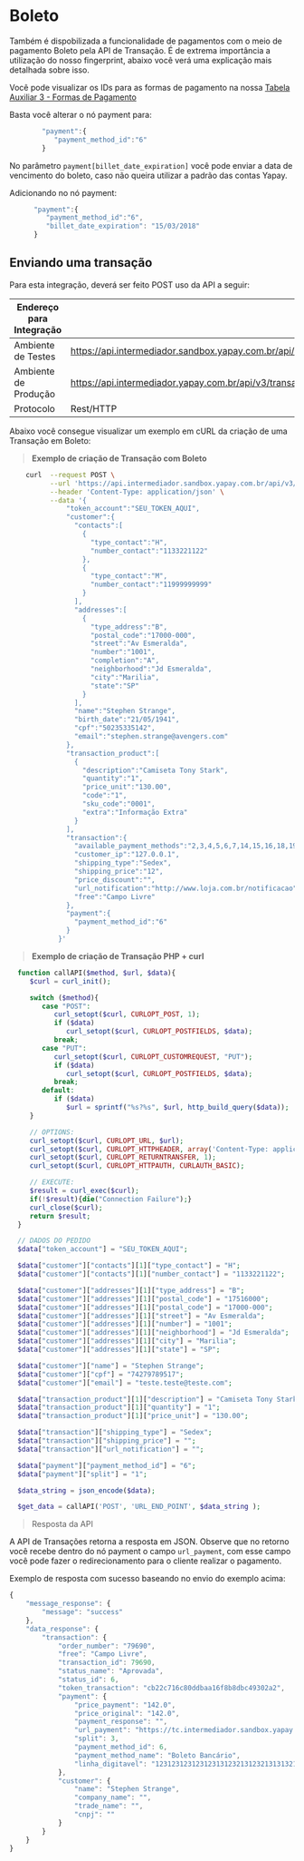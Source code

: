 # Boleto

Também é dispobilizada a funcionalidade de pagamentos com o meio de pagamento Boleto pela API de Transação. É de extrema importância a utilização do nosso fingerprint, abaixo você verá uma explicação mais detalhada sobre isso.

Você pode visualizar os IDs para as formas de pagamento na nossa <a href="/#/tabelas?id=tabela-3-formas-de-pagamento">Tabela Auxiliar 3 - Formas de Pagamento</a>

Basta você alterar o nó payment para:

```javascript
	    "payment":{  
	       "payment_method_id":"6"
	    }
```	    

No parâmetro `payment[billet_date_expiration]` você pode enviar a data de vencimento do boleto, caso não queira utilizar a padrão das contas Yapay.

Adicionando no nó payment:

```javascript
      "payment":{  
         "payment_method_id":"6",
         "billet_date_expiration": "15/03/2018"
      }
```

## Enviando uma transação


Para esta integração, deverá ser feito <span class="post">POST</span> uso da API a seguir:

| Endereço para Integração |                                                                             |
|--------------------------|----------------------------------------------------------------------------|
| Ambiente de Testes       | https://api.intermediador.sandbox.yapay.com.br/api/v3/transactions/payment |
| Ambiente de Produção     | https://api.intermediador.yapay.com.br/api/v3/transactions/payment |
| Protocolo                | Rest/HTTP                                                                  |

Abaixo você consegue visualizar um exemplo em cURL da criação de uma Transação em Boleto:


> **Exemplo de criação de Transação com Boleto**

```bash
    curl  --request POST \
          --url 'https://api.intermediador.sandbox.yapay.com.br/api/v3/transactions/payment' \
          --header 'Content-Type: application/json' \
          --data '{  
              "token_account":"SEU_TOKEN_AQUI",
              "customer":{  
                "contacts":[  
                  {  
                    "type_contact":"H",
                    "number_contact":"1133221122"
                  },
                  {  
                    "type_contact":"M",
                    "number_contact":"11999999999"
                  }
                ],
                "addresses":[  
                  {  
                    "type_address":"B",
                    "postal_code":"17000-000",
                    "street":"Av Esmeralda",
                    "number":"1001",
                    "completion":"A",
                    "neighborhood":"Jd Esmeralda",
                    "city":"Marilia",
                    "state":"SP"
                  }
                ],
                "name":"Stephen Strange",
                "birth_date":"21/05/1941",
                "cpf":"50235335142",
                "email":"stephen.strange@avengers.com"
              },
              "transaction_product":[  
                {  
                  "description":"Camiseta Tony Stark",
                  "quantity":"1",
                  "price_unit":"130.00",
                  "code":"1",
                  "sku_code":"0001",
                  "extra":"Informação Extra"
                }
              ],
              "transaction":{  
                "available_payment_methods":"2,3,4,5,6,7,14,15,16,18,19,21,22,23",
                "customer_ip":"127.0.0.1",
                "shipping_type":"Sedex",
                "shipping_price":"12",
                "price_discount":"",
                "url_notification":"http://www.loja.com.br/notificacao",
                "free":"Campo Livre"
              },
              "payment":{  
                "payment_method_id":"6"
              }
            }'

```

> **Exemplo de criação de Transação PHP + curl**

```php
  function callAPI($method, $url, $data){
     $curl = curl_init();

     switch ($method){
        case "POST":
           curl_setopt($curl, CURLOPT_POST, 1);
           if ($data)
              curl_setopt($curl, CURLOPT_POSTFIELDS, $data);
           break;
        case "PUT":
           curl_setopt($curl, CURLOPT_CUSTOMREQUEST, "PUT");
           if ($data)
              curl_setopt($curl, CURLOPT_POSTFIELDS, $data);                
           break;
        default:
           if ($data)
              $url = sprintf("%s?%s", $url, http_build_query($data));
     }

     // OPTIONS:
     curl_setopt($curl, CURLOPT_URL, $url);
     curl_setopt($curl, CURLOPT_HTTPHEADER, array('Content-Type: application/json'));
     curl_setopt($curl, CURLOPT_RETURNTRANSFER, 1);
     curl_setopt($curl, CURLOPT_HTTPAUTH, CURLAUTH_BASIC);

     // EXECUTE:
     $result = curl_exec($curl);
     if(!$result){die("Connection Failure");}
     curl_close($curl);
     return $result;
  }

  // DADOS DO PEDIDO
  $data["token_account"] = "SEU_TOKEN_AQUI";

  $data["customer"]["contacts"][1]["type_contact"] = "H";
  $data["customer"]["contacts"][1]["number_contact"] = "1133221122";

  $data["customer"]["addresses"][1]["type_address"] = "B";
  $data["customer"]["addresses"][1]["postal_code"] = "17516000";
  $data["customer"]["addresses"][1]["postal_code"] = "17000-000";
  $data["customer"]["addresses"][1]["street"] = "Av Esmeralda";
  $data["customer"]["addresses"][1]["number"] = "1001";
  $data["customer"]["addresses"][1]["neighborhood"] = "Jd Esmeralda";
  $data["customer"]["addresses"][1]["city"] = "Marilia";
  $data["customer"]["addresses"][1]["state"] = "SP";

  $data["customer"]["name"] = "Stephen Strange";
  $data["customer"]["cpf"] = "74279789517";
  $data["customer"]["email"] = "teste.teste@teste.com";

  $data["transaction_product"][1]["description"] = "Camiseta Tony Stark";
  $data["transaction_product"][1]["quantity"] = "1";
  $data["transaction_product"][1]["price_unit"] = "130.00";

  $data["transaction"]["shipping_type"] = "Sedex";
  $data["transaction"]["shipping_price"] = "";
  $data["transaction"]["url_notification"] = "";

  $data["payment"]["payment_method_id"] = "6";
  $data["payment"]["split"] = "1";

  $data_string = json_encode($data);

  $get_data = callAPI('POST', 'URL_END_POINT', $data_string );
```



> Resposta da API

A API de Transações retorna a resposta em JSON. Observe que no retorno você recebe dentro do nó payment o campo `url_payment`, com esse campo você pode fazer o redirecionamento para o cliente realizar o pagamento. 

Exemplo de resposta com sucesso baseando no envio do exemplo acima:


```javascript
{
    "message_response": {
        "message": "success"
    },
    "data_response": {
        "transaction": {
            "order_number": "79690",
            "free": "Campo Livre",
            "transaction_id": 79690,
            "status_name": "Aprovada",
            "status_id": 6,
            "token_transaction": "cb22c716c80ddbaa16f8b8dbc49302a2",
            "payment": {
                "price_payment": "142.0",
                "price_original": "142.0",
                "payment_response": "",
                "url_payment": "https://tc.intermediador.sandbox.yapay.com.br/payment/billet/fc0579d4217be829b06755078e26a493",
                "split": 3,
                "payment_method_id": 6,
                "payment_method_name": "Boleto Bancário",
                "linha_digitavel": "123123123123123131232131232131313211231321321"
            },
            "customer": {
                "name": "Stephen Strange",
                "company_name": "",
                "trade_name": "",
                "cnpj": ""
            }
        }
    }
}
```




